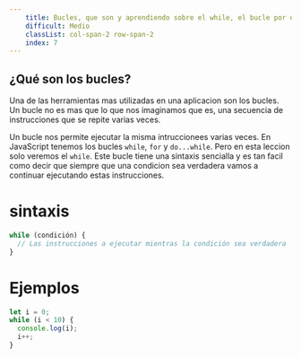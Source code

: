 ```yaml
---
    title: Bucles, que son y aprendiendo sobre el while, el bucle por excelencia.
    difficult: Medio
    classList: col-span-2 row-span-2
    index: 7
---
```


## ¿Qué son los bucles?

Una de las herramientas mas utilizadas en una aplicacion son los bucles. Un bucle no es mas que lo que nos imaginamos que es, una secuencia de instrucciones que se repite varias veces.

Un bucle nos permite ejecutar la misma intruccionees varias veces. En JavaScript tenemos los bucles `while`, `for` y `do...while`. Pero en esta leccion solo veremos el `while`. Este bucle tiene una sintaxis sencialla y es tan facil como decir que siempre que una condicion sea verdadera vamos a continuar ejecutando estas instrucciones.

# sintaxis

```js
while (condición) {
  // Las instrucciones a ejecutar mientras la condición sea verdadera
}
```

# Ejemplos

```js
let i = 0;
while (i < 10) {
  console.log(i);
  i++;
}
```
